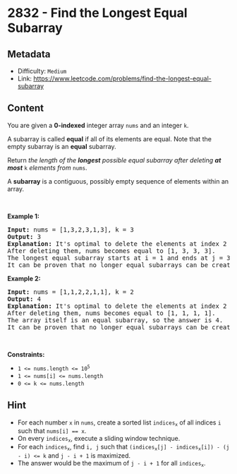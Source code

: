 # 2832 - Find the Longest Equal Subarray

## Metadata

 - Difficulty: `Medium`
 - Link: https://www.leetcode.com/problems/find-the-longest-equal-subarray

## Content

<p>You are given a <strong>0-indexed</strong> integer array <code>nums</code> and an integer <code>k</code>.</p>

<p>A subarray is called <strong>equal</strong> if all of its elements are equal. Note that the empty subarray is an <strong>equal</strong> subarray.</p>

<p>Return <em>the length of the <strong>longest</strong> possible equal subarray after deleting <strong>at most</strong> </em><code>k</code><em> elements from </em><code>nums</code>.</p>

<p>A <b>subarray</b> is a contiguous, possibly empty sequence of elements within an array.</p>

<p>&nbsp;</p>
<p><strong class="example">Example 1:</strong></p>

<pre>
<strong>Input:</strong> nums = [1,3,2,3,1,3], k = 3
<strong>Output:</strong> 3
<strong>Explanation:</strong> It&#39;s optimal to delete the elements at index 2 and index 4.
After deleting them, nums becomes equal to [1, 3, 3, 3].
The longest equal subarray starts at i = 1 and ends at j = 3 with length equal to 3.
It can be proven that no longer equal subarrays can be created.
</pre>

<p><strong class="example">Example 2:</strong></p>

<pre>
<strong>Input:</strong> nums = [1,1,2,2,1,1], k = 2
<strong>Output:</strong> 4
<strong>Explanation:</strong> It&#39;s optimal to delete the elements at index 2 and index 3.
After deleting them, nums becomes equal to [1, 1, 1, 1].
The array itself is an equal subarray, so the answer is 4.
It can be proven that no longer equal subarrays can be created.
</pre>

<p>&nbsp;</p>
<p><strong>Constraints:</strong></p>

<ul>
	<li><code>1 &lt;= nums.length &lt;= 10<sup>5</sup></code></li>
	<li><code>1 &lt;= nums[i] &lt;= nums.length</code></li>
	<li><code>0 &lt;= k &lt;= nums.length</code></li>
</ul>


## Hint

- <div class="_1l1MA">For each number <code>x</code> in <code>nums</code>, create a sorted list <code>indices<sub>x</sub></code> of all indices <code>i</code> such that <code>nums[i] == x</code>.</div>
- <div class="_1l1MA">On every <code>indices<sub>x</sub></code>, execute a sliding window technique.</div>
- <div class="_1l1MA">For each <code>indices<sub>x</sub></code>, find <code>i, j</code> such that <code>(indices<sub>x</sub>[j] - indices<sub>x</sub>[i]) - (j - i) <= k</code> and <code>j - i + 1</code> is maximized.</div>
- <div class="_1l1MA">The answer would be the maximum of <code>j - i + 1</code> for all <code>indices<sub>x</sub></code>.</div>

